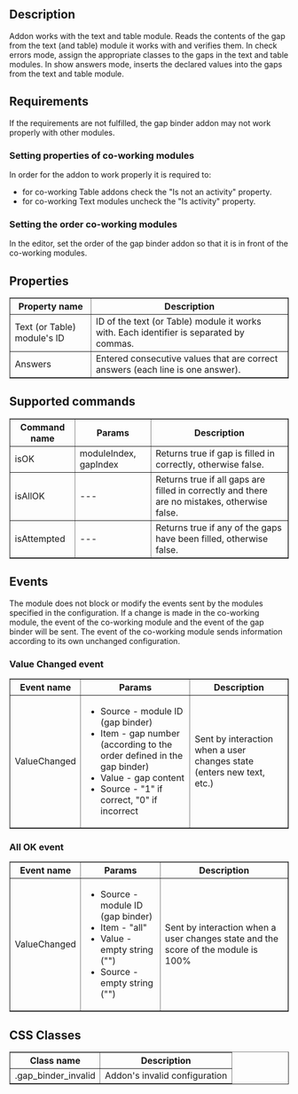 ## Description

Addon works with the text and table module. Reads the contents of the gap from the text (and table) module it works with and verifies them. In check errors mode, assign the appropriate classes to the gaps in the text and table modules. In show answers mode, inserts the declared values into the gaps from the text and table module.

## Requirements

If the requirements are not fulfilled, the gap binder addon may not work properly with other modules.

### Setting properties of co-working modules

In order for the addon to work properly it is required to:
* for co-working Table addons check the "Is not an activity" property.
* for co-working Text modules uncheck the "Is activity" property.

### Setting the order co-working modules

In the editor, set the order of the gap binder addon so that it is in front of the co-working modules.

## Properties

<table border='1'>
<tbody>
    <tr>
        <th>Property name</th>
        <th>Description</th>
    </tr>
    <tr>
        <td>Text (or Table) module's ID</td>
        <td>ID of the text (or Table) module it works with. Each identifier is separated by commas.</td>
    </tr>
    <tr>
        <td>Answers</td>
        <td>Entered consecutive values that are correct answers (each line is one answer).</td>
    </tr>
</tbody>
</table>


## Supported commands
<table border='1'>
<tbody>
    <tr>
        <th>Command name</th>
        <th>Params</th>
        <th>Description</th>
    </tr>
    <tr>
        <td>isOK</td>
        <td>moduleIndex, gapIndex</td>
        <td>Returns true if gap is filled in correctly, otherwise false.</td>
    </tr>
    <tr>
        <td>isAllOK</td>
        <td>---</td>
        <td>Returns true if all gaps are filled in correctly and there are no mistakes, otherwise false.</td>
    </tr>
    <tr>
        <td>isAttempted</td>
        <td>---</td>
        <td>Returns true if any of the gaps have been filled, otherwise false.</td>
    </tr>
</tbody>
</table>

## Events

The module does not block or modify the events sent by the modules specified in the configuration. If a change is made in the co-working module, the event of the co-working module and the event of the gap binder will be sent. The event of the co-working module sends information according to its own unchanged configuration.

### Value Changed event

<table border='1'>
<tbody>
    <tr>
        <th>Event name</th>
        <th>Params</th>
        <th>Description</th>
    </tr>
    <tr>
        <td>ValueChanged</td>
        <td>
            <ul>
                <li>Source - module ID (gap binder)</li>
                <li>Item - gap number (according to the order defined in the gap binder)</li>
                <li>Value - gap content</li>
                <li>Source - "1" if correct, "0" if incorrect</li>
            </ul>
        </td>
        <td>
            Sent by interaction when a user changes state (enters new text, etc.)
        </td>
    </tr>
</tbody>
</table>

### All OK event

<table border='1'>
<tbody>
    <tr>
        <th>Event name</th>
        <th>Params</th>
        <th>Description</th>
    </tr>
    <tr>
        <td>ValueChanged</td>
        <td>
            <ul>
                <li>Source - module ID (gap binder)</li>
                <li>Item - "all"</li>
                <li>Value - empty string ("")</li>
                <li>Source - empty string ("")</li>
            </ul>
        </td>
        <td>
            Sent by interaction when a user changes state and the score of the module is 100%
        </td>
    </tr>
</tbody>
</table>

## CSS Classes

<table border='1'>
    <tr>
        <th>Class name</th>
        <th>Description</th>
    </tr>
    <tr>
        <td>.gap_binder_invalid</td>
        <td>Addon's invalid configuration</td>
    </tr>
</table>

